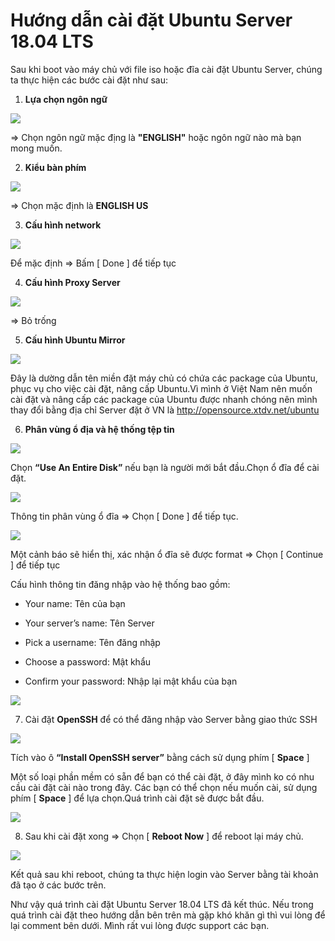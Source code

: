 # **Hướng dẫn cài đặt Ubuntu Server 18.04 LTS**

Sau khi boot vào máy chủ với file iso hoặc đĩa cài đặt Ubuntu Server, chúng ta thực hiện các bước cài đặt như sau:

1. **Lựa chọn ngôn ngữ**

![](/image/ubuntu1.png)

=> Chọn ngôn ngữ mặc địng là **"ENGLISH"** hoặc ngôn ngữ nào mà bạn mong muốn.

2. **Kiểu bàn phím**

![](/image/ubuntu2.png)

=> Chọn mặc định là **ENGLISH US**

3. **Cấu hình network**

![](/image/ubuntu3.png)

Để mặc định => Bấm [ Done ] để tiếp tục

4. **Cấu hình Proxy Server**

![](/image/ubuntu4.png)

=> Bỏ trống

5. **Cấu hình Ubuntu Mirror**

![](/image/ubuntu5.png)

Đây là dường dẫn tên miền đặt máy chủ có chứa các package của Ubuntu, phục vụ cho việc cài đặt, nâng cấp Ubuntu.Vì mình ở Việt Nam nên muốn cài đặt và nâng cấp các package của Ubuntu được nhanh chóng nên mình thay đổi bằng địa chỉ Server đặt ở VN là http://opensource.xtdv.net/ubuntu

6. **Phân vùng ổ địa và hệ thống tệp tin**

![](/image/ubuntu6.png)

Chọn **“Use An Entire Disk”** nếu bạn là người mới bắt đầu.Chọn ổ đĩa để cài đặt.

![](/image/ubuntu7.png)

Thông tin phân vùng ổ đĩa => Chọn [ Done ] để tiếp tục.

![](/image/ubuntu8.png)

Một cảnh báo sẽ hiển thị, xác nhận ổ đĩa sẽ được format => Chọn [ Continue ] để tiếp tục

Cấu hình thông tin đăng nhập vào hệ thống bao gồm:

* Your name: Tên của bạn

* Your server’s name: Tên Server

* Pick a username: Tên đăng nhập

* Choose a password: Mật khẩu

* Confirm your password: Nhập lại mật khẩu của bạn

![](/image/ubuntu9.png)

7. Cài đặt **OpenSSH** để có thể đăng nhập vào Server bằng giao thức SSH

![](/image/ubuntu10.png)

Tích vào ô **“Install OpenSSH server”** bằng cách sử dụng phím [ **Space** ]

Một số loại phần mềm có sẵn để bạn có thể cài đặt, ở đây mình ko có nhu cầu cài đặt cài nào trong đây. Các bạn có thể chọn nếu muốn cài, sử dụng phím [ **Space** ] để lựa chọn.Quá trình cài đặt sẽ được bắt đầu.

![](/image/ubuntu11.png)

8. Sau khi cài đặt xong => Chọn [ **Reboot Now** ] để reboot lại máy chủ.

![](/image/ubuntu12.png)

Kết quả sau khi reboot, chúng ta thực hiện login vào Server bằng tài khoản đã tạo ở các bước trên.

Như vậy quá trình cài đặt Ubuntu Server 18.04 LTS đã kết thúc. Nếu trong quá trình cài đặt theo hướng dẫn bên trên mà gặp khó khăn gì thì vui lòng để lại comment bên dưới. Mình rất vui lòng được support các bạn.


